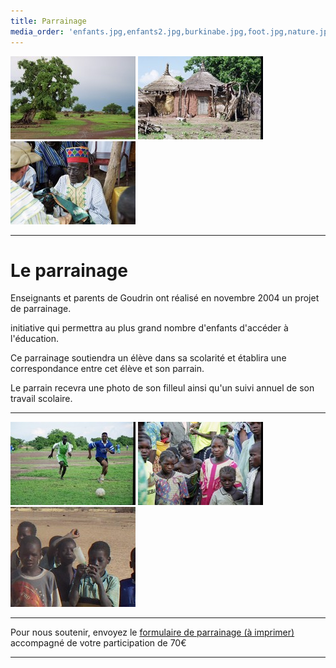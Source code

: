 ```yaml
---
title: Parrainage
media_order: 'enfants.jpg,enfants2.jpg,burkinabe.jpg,foot.jpg,nature.jpg,cases.jpg,soutien.pdf'
---
```


![](nature.jpg) ![](cases.jpg) ![](burkinabe.jpg)

----
# Le parrainage

Enseignants et parents de Goudrin ont réalisé en novembre 2004 un projet de parrainage.

initiative qui permettra au plus grand nombre d'enfants d'accéder à l'éducation.

Ce parrainage soutiendra un élève dans sa scolarité et établira une correspondance entre cet élève
et son parrain.

Le parrain recevra une photo de son filleul ainsi qu'un suivi annuel de son travail scolaire.

----
![](foot.jpg) ![](enfants.jpg) ![](enfants2.jpg)

----
Pour nous soutenir, envoyez le [formulaire de parrainage (à imprimer)](soutien.pdf) accompagné de votre participation de 70€

----